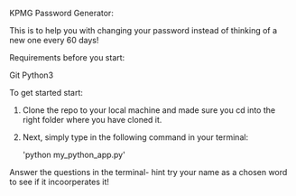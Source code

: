 KPMG Password Generator:

This is to help you with changing your password instead of thinking of a new one every 60 days! 


Requirements before you start:

Git
Python3


To get started start:

1. Clone the repo to your local machine and made sure you cd into the right folder where you have cloned it.

2. Next, simply type in the following command in your terminal:

   'python my_python_app.py'

Answer the questions in the terminal- hint try your name as a chosen word to see if it incoorperates it!